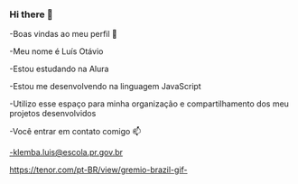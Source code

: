 ### Hi there 👋
-Boas vindas ao meu perfil 💙

-Meu nome é Luís Otávio

-Estou estudando na Alura

-Estou me desenvolvendo na linguagem JavaScript

-Utilizo esse espaço para minha organização e compartilhamento dos meu projetos desenvolvidos

-Você entrar em contato comigo 📫

-klemba.luis@escola.pr.gov.br

https://tenor.com/pt-BR/view/gremio-brazil-gif-

